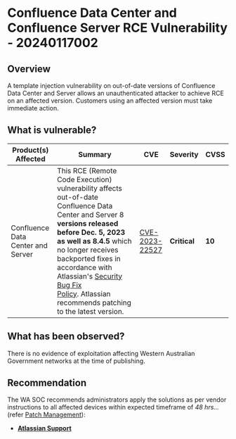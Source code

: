 # Confluence Data Center and Confluence Server RCE Vulnerability - 20240117002

## Overview

A template injection vulnerability on out-of-date versions of Confluence Data Center and Server allows an unauthenticated attacker to achieve RCE on an affected version. Customers using an affected version must take immediate action.

## What is vulnerable?

| Product(s) Affected               | Summary                                                                                                                                                                                                                                                                                                                                                                                                                                       | CVE                                                               | Severity     | CVSS   |
| --------------------------------- | --------------------------------------------------------------------------------------------------------------------------------------------------------------------------------------------------------------------------------------------------------------------------------------------------------------------------------------------------------------------------------------------------------------------------------------------- | ----------------------------------------------------------------- | ------------ | ------ |
| Confluence Data Center and Server | This RCE (Remote Code Execution) vulnerability affects out-of-date Confluence Data Center and Server 8 **versions released before Dec. 5, 2023 as well as 8.4.5** which no longer receives backported fixes in accordance with Atlassian's [Security Bug Fix Policy](https://www.atlassian.com/trust/security/bug-fix-policy "https://www.atlassian.com/trust/security/bug-fix-policy"). Atlassian recommends patching to the latest version. | [CVE-2023-22527](https://nvd.nist.gov/vuln/detail/CVE-2023-22527) | **Critical** | **10** |

## What has been observed?

There is no evidence of exploitation affecting Western Australian Government networks at the time of publishing.

## Recommendation

The WA SOC recommends administrators apply the solutions as per vendor instructions to all affected devices within expected timeframe of *48 hrs...* (refer [Patch Management](../guidelines/patch-management.md)):

- [**Atlassian Support**](https://confluence.atlassian.com/security/cve-2023-22527-rce-remote-code-execution-vulnerability-in-confluence-data-center-and-confluence-server-1333990257.html)
